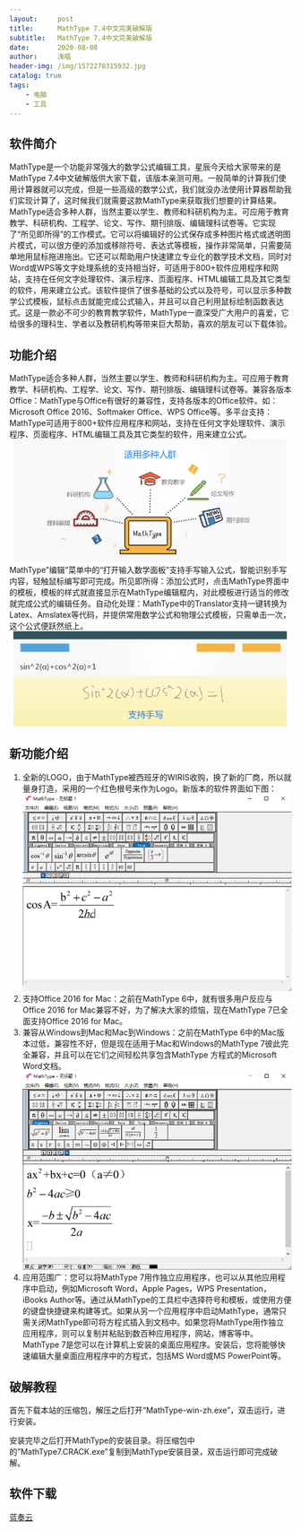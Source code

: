 ```yaml
---
layout:     post
title:      MathType 7.4中文完美破解版
subtitle:   MathType 7.4中文完美破解版
date:       2020-08-08
author:     浅唱
header-img: /img/1572270315932.jpg
catalog: true
tags:
    - 电脑
    - 工具
---
```



## 软件简介
MathType是一个功能非常强大的数学公式编辑工具，星辰今天给大家带来的是MathType 7.4中文破解版供大家下载，该版本亲测可用。一般简单的计算我们使用计算器就可以完成，但是一些高级的数学公式，我们就没办法使用计算器帮助我们实现计算了，这时候我们就需要这款MathType来获取我们想要的计算结果。MathType适合多种人群，当然主要以学生、教师和科研机构为主。可应用于教育教学、科研机构、工程学、论文、写作、期刊排版、编辑理科试卷等。它实现了“所见即所得”的工作模式。它可以将编辑好的公式保存成多种图片格式或透明图片模式，可以很方便的添加或移除符号、表达式等模板，操作非常简单，只需要简单地用鼠标拖进拖出。它还可以帮助用户快速建立专业化的数学技术文档，同时对Word或WPS等文字处理系统的支持相当好，可适用于800+软件应用程序和网站，支持在任何文字处理软件、演示程序、页面程序、HTML编辑工具及其它类型的软件，用来建立公式。该软件提供了很多基础的公式以及符号，可以显示多种数学公式模板，鼠标点击就能完成公式输入，并且可以自己利用鼠标绘制函数表达式。这是一款必不可少的教育教学软件，MathType一直深受广大用户的喜爱，它给很多的理科生、学者以及教研机构等带来巨大帮助，喜欢的朋友可以下载体验。

## 功能介绍
MathType适合多种人群，当然主要以学生、教师和科研机构为主。可应用于教育教学、科研机构、工程学、论文、写作、期刊排版、编辑理科试卷等。兼容各版本Office：MathType与Office有很好的兼容性，支持各版本的Office软件。如：Microsoft Office 2016、Softmaker Office、WPS Office等。多平台支持：MathType可适用于800+软件应用程序和网站，支持在任何文字处理软件、演示程序、页面程序、HTML编辑工具及其它类型的软件，用来建立公式。  
![1572271086675.jpg](/img/1572271086675.jpg)  
MathType”编辑”菜单中的“打开输入数学面板”支持手写输入公式，智能识别手写内容，轻触鼠标编写即可完成。所见即所得：添加公式时，点击MathType界面中的模板，模板的样式就直接显示在MathType编辑框内，对此模板进行适当的修改就完成公式的编辑任务。自动化处理：MathType中的Translator支持一键转换为Latex、Amslatex等代码，并提供常用数学公式和物理公式模板，只需单击一次，这个公式便跃然纸上。  
![1572271087242.jpg](/img/1572271087242.jpg)  

## 新功能介绍
1. 全新的LOGO，由于MathType被西班牙的WIRIS收购，换了新的厂商，所以就量身打造，采用的一个红色根号来作为Logo。新版本的软件界面如下图：
![1572271124951.png](/img/1572271124951.png)  
2. 支持Office 2016 for Mac：之前在MathType 6中，就有很多用户反应与Office 2016 for Mac兼容不好，为了解决大家的烦恼，现在MathType 7已全面支持Office 2016 for Mac。
3. 兼容从Windows到Mac和Mac到Windows：之前在MathType 6中的Mac版本过低，兼容性不好，但是现在适用于Mac和Windows的MathType 7彼此完全兼容，并且可以在它们之间轻松共享包含MathType 方程式的Microsoft Word文档。
![1572271127620.png](/img/1572271127620.png)  
4. 应用范围广：您可以将MathType 7用作独立应用程序，也可以从其他应用程序中启动，例如Microsoft Word，Apple Pages，WPS Presentation，iBooks Author等。通过从MathType的工具栏中选择符号和模板，或使用方便的键盘快捷键来构建等式。如果从另一个应用程序中启动MathType，通常只需关闭MathType即可将方程式插入到文档中。如果您将MathType用作独立应用程序，则可以复制并粘贴到数百种应用程序，网站，博客等中。MathType 7是您可以在计算机上安装的桌面应用程序。安装后，您将能够快速编辑大量桌面应用程序中的方程式，包括MS Word或MS PowerPoint等。

## 破解教程
首先下载本站的压缩包，解压之后打开“MathType-win-zh.exe”，双击运行，进行安装。  

安装完毕之后打开MathType的安装目录。将压缩包中的”MathType7.CRACK.exe”复制到MathType安装目录，双击运行即可完成破解。  

## 软件下载

[蓝奏云](https://wwa.lanzous.com/ivjCcffa0fa)